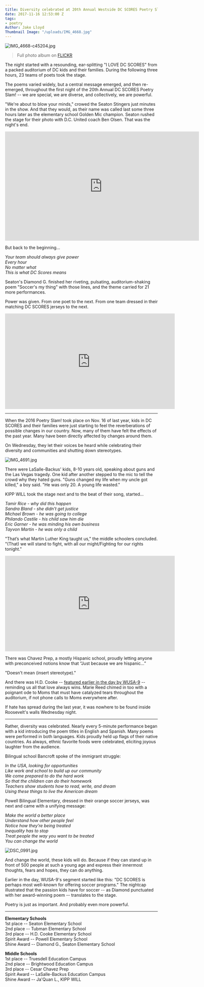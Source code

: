 ```yaml
---
title: Diversity celebrated at 20th Annual Westside DC SCORES Poetry Slam!
date: 2017-11-16 12:53:00 Z
tags:
- poetry
Author: Jake Lloyd
Thumbnail Image: "/uploads/IMG_4668.jpg"
---
```


![IMG_4668-c45204.jpg](/uploads/IMG_4668-c45204.jpg)

> Full photo album on [FLICKR](http://bit.ly/WestsidePhotos17)

The night started with a resounding, ear-splitting "I LOVE DC SCORES" from a packed auditorium of DC kids and their families. During the following three hours, 23 teams of poets took the stage.

The poems varied widely, but a central message emerged, and then re-emerged, throughout the first night of the 20th Annual DC SCORES Poetry Slam! -- we are special, we are diverse, and collectively, we are powerful.

"We're about to blow your minds," crowed the Seaton Stingers just minutes in the show. And that they would, as their name was called last some three hours later as the elementary school Golden Mic champion. Seaton rushed the stage for their photo with D.C. United coach Ben Olsen. That was the night's end.

<iframe width="640" height="360" src="https://www.youtube.com/embed/RyDQObwFvRk" frameborder="0" gesture="media" allowfullscreen></iframe>

But back to the beginning...

*Your team should always give power<br>
Every hour<br>
No matter what<br>
This is what DC Scores means<br>*

Seaton's Diamond G. finished her riveting, pulsating, auditorium-shaking poem "Soccer's my thing" with those lines, and the theme carried for 21 more performances.

Power was given. From one poet to the next. From one team dressed in their matching DC SCORES jerseys to the next.

<iframe width="560" height="315" src="https://www.youtube.com/embed/UigVskVBf1U" frameborder="0" allowfullscreen></iframe>

---

When the 2016 Poetry Slam! took place on Nov. 16 of last year, kids in DC SCORES and their families were just starting to feel the reverberations of possible changes in our country. Now, many of them have felt the effects of the past year. Many have been directly affected by changes around them.

On Wednesday, they let their voices be heard while celebrating their diversity and communities and shutting down stereotypes.

![IMG_4691.jpg](/uploads/IMG_4691.jpg)

There were LaSalle-Backus' kids, 8-10 years old, speaking about guns and the Las Vegas tragedy. One kid after another stepped to the mic to tell the crowd why they hated guns. "Guns changed my life when my uncle got killed," a boy said. "He was only 20. A young life wasted."

KIPP WILL took the stage next and to the beat of their song, started...

*Tamir Rice - why did this happen<br>
Sandra Bland - she didn't get justice<br>
Michael Brown - he was going to college<br>
Philando Castile - his child saw him die<br>
Eric Garner - he was minding his own business<br>
Tayvon Martin - he was only a child<br>*

"That’s what Martin Luther King taught us," the middle schoolers concluded. "(That) we will stand to fight, with all our might/Fighting for our rights tonight."

<iframe width="560" height="315" src="https://www.youtube.com/embed/fifOgZvlrbQ" frameborder="0" allowfullscreen></iframe>

There was Chavez Prep, a mostly Hispanic school, proudly letting anyone with preconceived notions know that “Just because we are hispanic…”

"Doesn't mean (insert stereotype)."

And there was H.D. Cooke -- [featured earlier in the day by WUSA-9](http://bit.ly/HDCookeCBS) -- reminding us all that love always wins. Marie Reed chimed in too with a poignant ode to Moms that must have catalyzed tears throughout the auditorium, if not phone calls to Moms everywhere after.

If hate has spread during the last year, it was nowhere to be found inside Roosevelt's walls Wednesday night.

---

Rather, diversity was celebrated. Nearly every 5-minute performance began with a kid introducing the poem titles in English and Spanish. Many poems were performed in both languages. Kids proudly held up flags of their native countries. As always, ethnic favorite foods were celebrated, eliciting joyous laughter from the audience.

Bilingual school Bancroft spoke of the immigrant struggle:

*In the USA, looking for opportunities*<br>
*Like work and school to build up our community*<br>
*We come prepared to do the hard work*<br>
*So that the children can do their homework*<br>
*Teachers show students how to read, write, and dream*<br>
*Using these things to live the American dream*<br>

Powell Bilingual Elementary, dressed in their orange soccer jerseys, was next and came with a unifying message:

*Make the world a better place*<br>
*Understand how other people feel*<br>
*Notice how they’re being treated*<br>
*Inequality has to stop*<br>
*Treat people the way you want to be treated*<br>
*You can change the world*<br>

![DSC_0991.jpg](/uploads/DSC_0991.jpg)

And change the world, these kids will do. Because if they can stand up in front of 500 people at such a young age and express their innermost thoughts, fears and hopes, they can do anything.

Earlier in the day, WUSA-9's segment started like this: "DC SCORES is perhaps most well-known for offering soccer programs." The nightcap illustrated that the passion kids have for soccer -- as Diamond punctuated with her award-winning poem -- translates to the stage.

Poetry is just as important. And probably even more powerful.

---

**Elementary Schools**<br>
1st place -- Seaton Elementary School<br>
2nd place -- Tubman Elementary School<br>
3rd place -- H.D. Cooke Elementary School<br>
Spirit Award -- Powell Elementary School<br>
Shine Award -- Diamond G., Seaton Elementary School<br>

**Middle Schools**<br>
1st place -- Truesdell Education Campus<br>
2nd place -- Brightwood Education Campus<br>
3rd place -- Cesar Chavez Prep<br>
Spirit Award -- LaSalle-Backus Education Campus<br>
Shine Award -- Ja'Quan L., KIPP WILL

